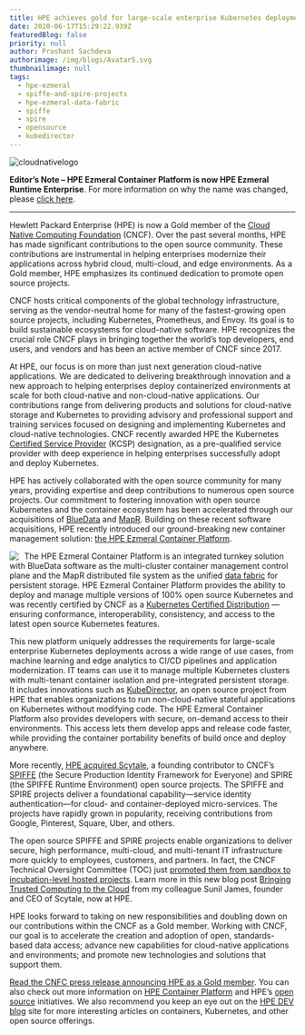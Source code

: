 ```yaml
---
title: HPE achieves gold for large-scale enterprise Kubernetes deployments
date: 2020-06-17T15:29:22.939Z
featuredBlog: false
priority: null
author: Prashant Sachdeva
authorimage: /img/blogs/Avatar5.svg
thumbnailimage: null
tags:
  - hpe-ezmeral
  - spiffe-and-spire-projects
  - hpe-ezmeral-data-fabric
  - spiffe
  - spire
  - opensource
  - kubedirector
---
```

![cloudnativelogo](https://hpe-developer-portal.s3.amazonaws.com/uploads/media/2020/6/cloudnativelogo-1593006822299.png)

**Editor’s Note – HPE Ezmeral Container Platform is now HPE Ezmeral Runtime Enterprise**. For more information on why the name was changed, please [click here](https://community.hpe.com/t5/HPE-Ezmeral-Uncut/HPE-Ezmeral-Container-Platform-is-now-HPE-Ezmeral-Runtime/ba-p/7151720#.YW7nOxrMKM8).
 
- - -


Hewlett Packard Enterprise (HPE) is now a Gold member of the [Cloud Native Computing Foundation](https://www.cncf.io/) (CNCF). Over the past several months, HPE has made significant contributions to the open source community. These contributions are instrumental in helping enterprises modernize their applications across hybrid cloud, multi-cloud, and edge environments. As a Gold member, HPE emphasizes its continued dedication to promote open source projects.

CNCF hosts critical components of the global technology infrastructure, serving as the vendor-neutral home for many of the fastest-growing open source projects, including Kubernetes, Prometheus, and Envoy. Its goal is to build sustainable ecosystems for cloud-native software. HPE recognizes the crucial role CNCF plays in bringing together the world’s top developers, end users, and vendors and has been an active member of CNCF since 2017.

At HPE, our focus is on more than just next generation cloud-native applications. We are dedicated to delivering breakthrough innovation and a new approach to helping enterprises deploy containerized environments at scale for both cloud-native and non-cloud-native applications.  Our contributions range from delivering products and solutions for cloud-native storage and Kubernetes to providing advisory and professional support and training services focused on designing and implementing Kubernetes and cloud-native technologies. CNCF recently awarded HPE the Kubernetes [Certified Service Provider](https://landscape.cncf.io/format=card-mode&organization=hewlett-packard-enterprise&selected=hpe-kcsp) (KCSP) designation, as a pre-qualified service provider with deep experience in helping enterprises successfully adopt and deploy Kubernetes.

HPE has actively collaborated with the open source community for many years, providing expertise and deep contributions to numerous open source projects. Our commitment to fostering innovation with open source Kubernetes and the container ecosystem has been accelerated through our acquisitions of [BlueData](https://www.hpe.com/us/en/newsroom/press-release/2019/05/hewlett-packard-enterprise-integrates-bluedata-to-accelerate-ai-and-data-driven-innovation-in-the-enterprise.html) and [MapR](https://www.hpe.com/us/en/newsroom/press-release/2019/08/hpe-advances-its-intelligent-data-platform-with-acquisition-of-mapr-business-assets.html). Building on these recent software acquisitions, HPE recently introduced our ground-breaking new container management solution: [the HPE Ezmeral Container Platform](https://www.hpe.com/us/en/solutions/container-platform.html).

<img src="https://hpe-developer-portal.s3.amazonaws.com/uploads/media/2020/6/hpe-kubernetescertified-1592924398917.png" style="float: left; margin-right: 10px;">

The HPE Ezmeral Container Platform is an integrated turnkey solution with BlueData software as the multi-cluster container management control plane and the MapR distributed file system as the unified [data fabric](https://www.hpe.com/info/data-fabric) for persistent storage. HPE Ezmeral Container Platform provides the ability to deploy and manage multiple versions of 100% open source Kubernetes and was recently certified by CNCF as a [Kubernetes Certified Distribution](https://landscape.cncf.io/selected=hpe-container-platform) — ensuring conformance, interoperability, consistency, and access to the latest open source Kubernetes features.

This new platform uniquely addresses the requirements for large-scale enterprise Kubernetes deployments across a wide range of use cases, from machine learning and edge analytics to CI/CD pipelines and application modernization. IT teams can use it to manage multiple Kubernetes clusters with multi-tenant container isolation and pre-integrated persistent storage. It includes innovations such as [KubeDirector](https://content.attend.hpe.com/go/agendabuilder.sessions/?l=1043&sid=20267_0&locale=en_US), an open source project from HPE that enables organizations to run non-cloud-native stateful applications on Kubernetes without modifying code. The HPE Ezmeral Container Platform also provides developers with secure, on-demand access to their environments. This access lets them develop apps and release code faster, while providing the container portability benefits of build once and deploy anywhere.

More recently, [HPE acquired Scytale](https://www.hpe.com/us/en/newsroom/blog-post/2020/02/hpe-acquires-scytale-to-advance-open-secure-edge-to-cloud-strategy.html), a founding contributor to CNCF’s [SPIFFE](https://github.com/spiffe/spiffe) (the Secure Production Identity Framework for Everyone) and SPIRE (the SPIFFE Runtime Environment) open source projects. The SPIFFE and SPIRE projects deliver a foundational capability—service identity authentication—for cloud- and container-deployed micro-services. The projects have rapidly grown in popularity, receiving contributions from Google, Pinterest, Square, Uber, and others.

The open source SPIFFE and SPIRE projects enable organizations to deliver secure, high performance, multi-cloud, and multi-tenant IT infrastructure more quickly to employees, customers, and partners. In fact, the CNCF Technical Oversight Committee (TOC) just [promoted them from sandbox to incubation-level hosted projects](https://www.cncf.io/blog/2020/06/22/toc-approves-spiffe-and-spire-to-incubation/). Learn more in this new blog post [Bringing Trusted Computing to the Cloud](https://community.hpe.com/t5/shifting-to-software-defined/bringing-trusted-computing-to-the-cloud/ba-p/7092622#.XvDMTJpKiM8) from my colleague Sunil James, founder and CEO of Scytale, now at HPE. 

HPE looks forward to taking on new responsibilities and doubling down on our contributions within the CNCF as a Gold member. Working with CNCF, our goal is to accelerate the creation and adoption of open, standards-based data access; advance new capabilities for cloud-native applications and environments; and promote new technologies and solutions that support them.

[Read the CNFC press release announcing HPE as a Gold member](https://www.cncf.io/announcement/2020/06/22/cloud-native-computing-foundation-announces-hewlett-packard-enterprise-as-gold-member/). You can also check out more information on [HPE Container Platform](https://www.hpe.com/info/container-platform) and HPE’s [open source](https://developer.hpe.com/projects) initiatives. We also recommend you keep an eye out on the [HPE DEV blog](/blog) site for more interesting articles on containers, Kubernetes, and other open source offerings.

